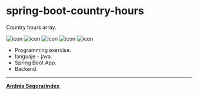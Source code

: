 # spring-boot-country-hours

Country hours array.

<!-- Illustrative icons: -->
![icon](https://raw.github.com/Andr7st/index/main/andr7st/icons/0/32px/maven-project.png)
![icon](https://raw.github.com/Andr7st/index/main/andr7st/icons/0/32px/spring-boot.png)
![icon](https://raw.github.com/Andr7st/index/main/andr7st/icons/0/32px/spring-framework.png)
![icon](https://raw.github.com/Andr7st/index/main/andr7st/icons/0/32px/web.png)
![icon](https://raw.github.com/Andr7st/index/main/andr7st/icons/0/32px/html.png)

* Programming exercise.
* languaje - java.
* Spring Boot App.
* Backend.
---
[**Andrés Segura/index**](https://github.com/Andr7st)

